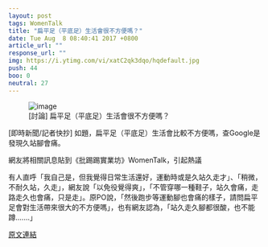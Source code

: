 ```yaml
---
layout: post
tags: WomenTalk
title: "扁平足（平底足）生活會很不方便嗎？"
date: Tue Aug  8 08:40:41 2017 +0800
article_url: ""
response_url: ""
img: https://i.ytimg.com/vi/xatC2qk3dqo/hqdefault.jpg
push: 44
boo: 0
neutral: 27
---
```


<figure>
<img src="https://i.ytimg.com/vi/xatC2qk3dqo/hqdefault.jpg" alt="image">
<figcaption>
[討論] 扁平足（平底足）生活會很不方便嗎？
</figcaption>
</figure>



[即時新聞/記者快抄] 如題，扁平足（平底足）生活會比較不方便嗎，查Google是發現久站腳會痛。

網友將相關訊息貼到《批踢踢實業坊》WomenTalk，引起熱議

有人直呼「我自己是，但我覺得日常生活還好，運動時或是久站久走才」、「稍微，不耐久站，久走」，網友說「以免役覺得爽」，「不管穿哪一種鞋子，站久會痛，走路走久也會痛，只是走」。原PO說，「然後跑步等運動腳也會痛的樣子，請問扁平足會對生活帶來很大的不方便嗎」，也有網友認為，「站久走久腳都很酸，也不能蹲.......」

<a href = "https://www.ptt.cc/bbs/WomenTalk/M.1502152844.A.0C1.html">原文連結</a>

